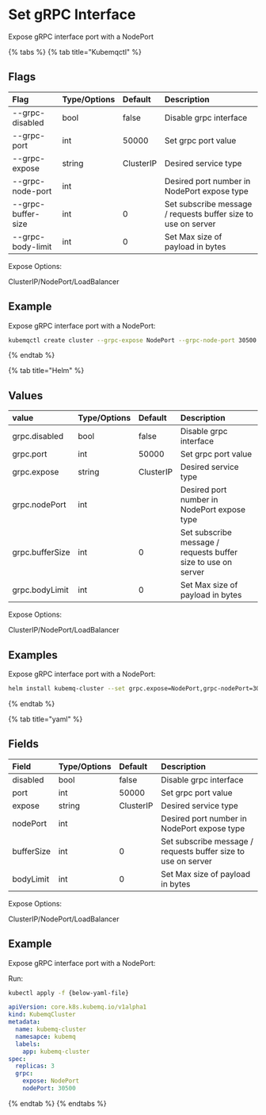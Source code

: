# Set gRPC Interface

Expose gRPC interface port with a NodePort

{% tabs %}
{% tab title="Kubemqctl" %}
## Flags

| Flag | Type/Options | Default | Description |
| :--- | :--- | :--- | :--- |
| --grpc-disabled | bool | false | Disable grpc interface |
| --grpc-port | int | 50000 | Set grpc port value |
| --grpc-expose | string | ClusterIP | Desired service type |
| --grpc-node-port | int |  | Desired port number in NodePort expose type |
| --grpc-buffer-size | int | 0 | Set subscribe message / requests buffer size to use on server |
| --grpc-body-limit | int | 0 | Set Max size of payload in bytes |

Expose Options:

ClusterIP/NodePort/LoadBalancer

## Example

Expose gRPC interface port with a NodePort:

```bash
kubemqctl create cluster --grpc-expose NodePort --grpc-node-port 30500
```
{% endtab %}

{% tab title="Helm" %}
## Values

| value | Type/Options | Default | Description |
| :--- | :--- | :--- | :--- |
| grpc.disabled | bool | false | Disable grpc interface |
| grpc.port | int | 50000 | Set grpc port value |
| grpc.expose | string | ClusterIP | Desired service type |
| grpc.nodePort | int |  | Desired port number in NodePort expose type |
| grpc.bufferSize | int | 0 | Set subscribe message / requests buffer size to use on server |
| grpc.bodyLimit | int | 0 | Set Max size of payload in bytes |

Expose Options:

ClusterIP/NodePort/LoadBalancer

## Examples

Expose gRPC interface port with a NodePort:

```bash
helm install kubemq-cluster --set grpc.expose=NodePort,grpc-nodePort=30500  -n kubemq kubemq-charts/kubemq
```
{% endtab %}

{% tab title="yaml" %}
## Fields

| Field | Type/Options | Default | Description |
| :--- | :--- | :--- | :--- |
| disabled | bool | false | Disable grpc interface |
| port | int | 50000 | Set grpc port value |
| expose | string | ClusterIP | Desired service type |
| nodePort | int |  | Desired port number in NodePort expose type |
| bufferSize | int | 0 | Set subscribe message / requests buffer size to use on server |
| bodyLimit | int | 0 | Set Max size of payload in bytes |

Expose Options:

ClusterIP/NodePort/LoadBalancer

## Example

Expose gRPC interface port with a NodePort:

Run:

```bash
kubectl apply -f {below-yaml-file}
```

```yaml
apiVersion: core.k8s.kubemq.io/v1alpha1
kind: KubemqCluster
metadata:
  name: kubemq-cluster
  namesapce: kubemq
  labels:
    app: kubemq-cluster
spec:
  replicas: 3
  grpc:
    expose: NodePort
    nodePort: 30500
```
{% endtab %}
{% endtabs %}

